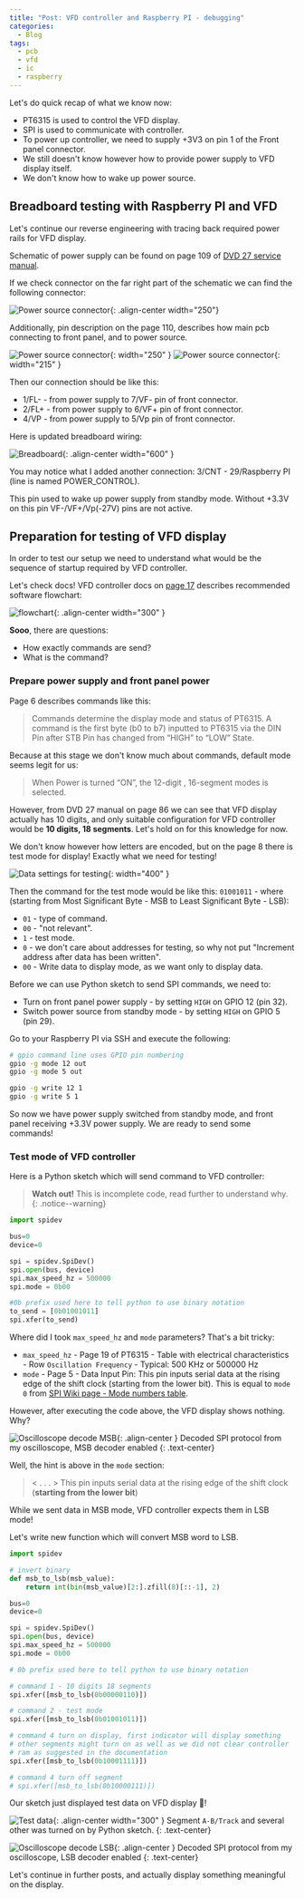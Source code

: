 ```yaml
---
title: "Post: VFD controller and Raspberry PI - debugging"
categories:
  - Blog
tags:
  - pcb
  - vfd
  - ic
  - raspberry
---
```


Let's do quick recap of what we know now:

- PT6315 is used to control the VFD display.
- SPI is used to communicate with controller.
- To power up controller, we need to supply +3V3 on pin 1 of the Front panel connector.
- We still doesn't know however how to provide power supply to VFD display itself.
- We don't know how to wake up power source.

## Breadboard testing with Raspberry PI and VFD

Let's continue our reverse engineering with tracing back required power rails for VFD display.

Schematic of power supply can be found on page 109 of [DVD 27 service manual](/assets/pdfs/dvd_27.pdf).

If we check connector on the far right part of the schematic we can find the following connector:

![Power source connector](/assets/images/05012024-1823-power-supply.JPG){: .align-center width="250"}

Additionally, pin description on the page 110, describes how main pcb connecting to front panel, and to power source.

![Power source connector](/assets/images/05012024-1828-pin-desciption1.JPG){: width="250" }
![Power source connector](/assets/images/05012024-1828-pin-desciption2.JPG){: width="215" }

Then our connection should be like this:

- 1/FL- - from power supply to 7/VF- pin of front connector.
- 2/FL+ - from power supply to 6/VF+ pin of front connector.
- 4/VP  - from power supply to 5/Vp  pin of front connector.

Here is updated breadboard wiring:

![Breadboard](/assets/images/05012024-1851-breadboard.JPG){: .align-center width="600" }

You may notice what I added another connection: 3/CNT - 29/Raspberry PI (line is named POWER_CONTROL).

This pin used to wake up power supply from standby mode. Without +3.3V on this pin VF-/VF+/Vp(-27V) pins are not active.

## Preparation for testing of VFD display

In order to test our setup we need to understand what would be the sequence of startup required by VFD controller.

Let's check docs! VFD controller docs on [page 17](/assets/pdfs/PT6315_PrincetonTechnologyCorp.pdf) describes recommended software flowchart:

![flowchart](/assets/images/05012024-1921-flowchart.JPG){: .align-center width="300" }

**Sooo**, there are questions:

- How exactly commands are send?
- What is the command?

### Prepare power supply and front panel power

Page 6 describes commands like this:

> Commands determine the display mode and status of PT6315. A command is the first byte (b0 to b7) inputted to PT6315 via the DIN Pin after STB Pin has changed from “HIGH” to “LOW” State.

Because at this stage we don't know much about commands, default mode seems legit for us:

> When Power is turned “ON”, the 12-digit , 16-segment modes is selected.

However, from DVD 27 manual on page 86 we can see that VFD display actually has 10 digits, and only suitable configuration for VFD controller would be **10 digits, 18 segments**. Let's hold on for this knowledge for now.

We don't know however how letters are encoded, but on the page 8 there is test mode for display! Exactly what we need for testing!

![Data settings for testing](/assets/images/06012024-1911-data-format.JPG){: width="400" }

Then the command for the test mode would be like this:
`01001011` - where (starting from Most Significant Byte - MSB to Least Significant Byte - LSB):

- `01` - type of command.
- `00` - "not relevant".
- `1`  - test mode.
- `0`  - we don't care about addresses for testing, so why not put "Increment address after data has been written".
- `00`  - Write data to display mode, as we want only to display data.

Before we can use Python sketch to send SPI commands, we need to:

- Turn on front panel power supply - by setting `HIGH` on GPIO 12 (pin 32).
- Switch power source from standby mode - by setting `HIGH` on GPIO 5 (pin 29).

Go to your Raspberry PI via SSH and execute the following:

```bash
# gpio command line uses GPIO pin numbering
gpio -g mode 12 out
gpio -g mode 5 out

gpio -g write 12 1
gpio -g write 5 1
```

So now we have power supply switched from standby mode, and front panel receiving +3.3V power supply. We are ready to send some commands!

### Test mode of VFD controller

Here is a Python sketch which will send command to VFD controller:

> **Watch out!** This is incomplete code, read further to understand why.
{: .notice--warning}

```python
import spidev

bus=0
device=0

spi = spidev.SpiDev()
spi.open(bus, device)
spi.max_speed_hz = 500000
spi.mode = 0b00

#0b prefix used here to tell python to use binary notation
to_send = [0b01001011]
spi.xfer(to_send)
```

Where did I took `max_speed_hz` and `mode` parameters? That's a bit tricky:

- `max_speed_hz` - Page 19 of PT6315 - Table with electrical characteristics - Row `Oscillation Frequency` - Typical: 500 KHz or 500000 Hz
- `mode` - Page 5 - Data Input Pin: This pin inputs serial data at the rising edge of the shift clock (starting from the lower bit). This is equal to `mode 0` from [SPI Wiki page - Mode numbers table](https://en.wikipedia.org/wiki/Serial_Peripheral_Interface).

However, after executing the code above, the VFD display shows nothing. Why?

![Oscilloscope decode MSB](/assets/images/DS1Z_QuickPrint1.png){: .align-center }
Decoded SPI protocol from my oscilloscope, MSB decoder enabled
{: .text-center}

Well, the hint is above in the `mode` section:

> < . . . > This pin inputs serial data at the rising edge of the shift clock (**starting from the lower bit**)

While we sent data in MSB mode, VFD controller expects them in LSB mode!

Let's write new function which will convert MSB word to LSB.

```python
import spidev

# invert binary
def msb_to_lsb(msb_value):
    return int(bin(msb_value)[2:].zfill(8)[::-1], 2)

bus=0
device=0

spi = spidev.SpiDev()
spi.open(bus, device)
spi.max_speed_hz = 500000
spi.mode = 0b00

# 0b prefix used here to tell python to use binary notation

# command 1 - 10 digits 18 segments
spi.xfer([msb_to_lsb(0b00000110)])

# command 2 - test mode
spi.xfer([msb_to_lsb(0b01001011)])

# command 4 turn on display, first indicator will display something
# other segments might turn on as well as we did not clear controller
# ram as suggested in the documentation
spi.xfer([msb_to_lsb(0b10001111)])

# command 4 turn off segment
# spi.xfer([msb_to_lsb(0b10000111)])
```

Our sketch just displayed test data on VFD display 🎉!

![Test data](/assets/images/photo_5246811145367571896_y.jpg){: .align-center width="300" }
Segment `A-B/Track` and several other was turned on by Python sketch.
{: .text-center}

![Oscilloscope decode LSB](/assets/images/DS1Z_QuickPrint2.png){: .align-center }
Decoded SPI protocol from my oscilloscope, LSB decoder enabled
{: .text-center}

Let's continue in further posts, and actually display something meaningful on the display.
